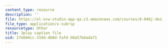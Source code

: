 ```yaml
---
content_type: resource
description: ''
file: https://ol-ocw-studio-app-qa.s3.amazonaws.com/courses/6-046j-design-and-analysis-of-algorithms-spring-2015/27e604cc319ddb0dfafd50a57b4ada71_KqqOXndnvic.srt
file_type: application/x-subrip
resourcetype: Other
title: 3play caption file
uid: 27e604cc-319d-db0d-fafd-50a57b4ada71
---
```

